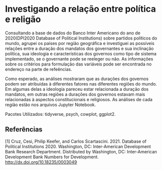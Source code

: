 # Investigando a relação entre política e religão
Consultando a base de dados do Banco Inter Americano do ano de 2020(DPI2020 Database of Political Institutions) sobre partidos políticos do mundo, agrupei os países por região geográfica e investiguei as possíveis relações entre a duração dos mandatos dos governantes e sua inclinação política, sua ideologia e características dos governos como tipo de sistema implementado, se o governante pode se reeleger ou não. As informações sobre os critérios para formulação das variáveis pode ser encontrada no endereço na parte de refeências. 

Como esperado, as análises mostraram que as durações dos governos podem ser atribuídas à diferentes fatores nas diferentes regiões do mundo. Em algumas delas a ideologia pareceu estar relacionada a duração dos mandatos, em outras regiões a durações dos governos estavam mais relacionadas à aspectos constitucionais e religiosos. As análises de cada região estão nos arquivos Jupyter Notebook.

Pacotes Utilizados: tidyverse, psych, cowplot, ggplot2.

## Referências
<a id="1">[1]</a> 
Cruz, Cesi, Philip Keefer, and Carlos Scartascini. 2021. Database of Political Institutions 2020.
Washington, DC: Inter-American Development Bank Research Department.
Distributed by Washington, DC: Inter-American Development Bank Numbers for Development.
http://dx.doi.org/10.18235/0003049
